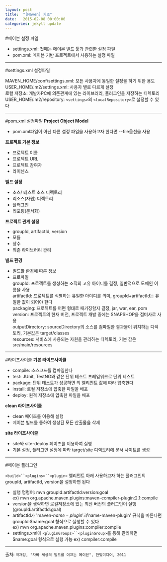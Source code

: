 ```yaml
---
layout: post
title:  "[Maven] 기초"
date:   2015-02-08 00:00:00
categories: jekyll update
---
```


#메이븐 설정 파일
  
- settings.xml: 첫째는 메이븐 빌드 툴과 관련한 설정 파일  
- pom.xml: 메이븐 기반 프로젝트에서 사용하는 설정 파일  
  
---

#settings.xml 설정파일  
  
MAVEN_HOME/conf/settings.xml:  모든 사용자에 동일한 설정을 하기 위한 용도  
USER_HOME/.m2/settings.xml: 사용자 별로 다르게 설정  
로컬 저장소: 개발자PC에 의존관계에 있는 라이브러리, 플러그인을 저장하는 디렉토리  
USER_HOME/.m2/repository: `<settings>`의 `<localRepository>`로 설정할 수 있다   
  

---

#pom.xml 설정파일
**Project Object Model**  
  
- pom.xml파일이 아닌 다른 설정 파일을 사용하고자 한다면 --file옵션을 사용  
  
**프로젝트 기본 정보**  
  
- 프로젝트 이름  
- 프로젝트 URL  
- 프로젝트 참여자  
- 라이센스  
  
**빌드 설정**  
  
- 소스/ 테스트 소스 디렉토리  
- 리소스(자원) 디렉토리  
- 플러그인  
- 리포팅(문서화)  
  
**프로젝트 관계 설정**  
  
- groupId, artifactId, version  
- 모듈  
- 상수  
- 의존 라이브러리 관리  
  
**빌드 환경**  
  
- 빌드할 환경에 따른 정보  
- 프로파일  
    groupId: 프로젝트를 생성하는 조직의 고유 아이디를 결정, 일반적으로 도메인 이름을 사용   
    artifactId:  프로젝트를 식별하는 유일한 아이디를 의미, groupId+artifactId는 유일한 값이 되어야 한다   
    packaging: 프로젝트를 어떤 형태로 패키징할지 결정, jar, war, ear, pom   
    version: 프로젝트의 현재 버전, 프로젝트 개발 중에는 SNAPSHOP을 접미사로 사용  
    outputDirectory: sourceDirectory의 소스를 컴파일한 결과물이 위치하는 디렉토리, 기본값은 target/classes   
    resources: 서비스에 사용되는 자원을 관리하는 디렉토리, 기본 값은  src/main/resources  

---

#라이프사이클
**기본 라이프사이클**  
  
- compile: 소스코드를 컴파일한다  
- test: JUnit, TestNG와 같은 단위 테스트 프레임워크로 단위 테스트  
- package: 단위 테스트가 성공하면 <packaging/>의 엘리먼트 값에 따라 압축한다  
- install: 로컬 저장소에 압축한 파일을 배포  
- deploy: 원격 저장소에 압축한 파일을 배포  
  
**clean 라이프사이클**
  
- clean 페이즈를 이용해 실행  
- 메이븐 빌드를 통하여 생성된 모든 산출물을 삭제  
  
**site 라이프사이클**  
  
- site와 site-deploy 페이즈를 이용하여 실행  
- 기본 설정, 플러그인 설정에 따라 target/site 디렉토리에 문서 사이트를 생성  
  
---  

#메이븐 플러그인  
  
`<build>``<plugins>``<plugin>` 엘리먼트 아래 사용하고자 하는 플러그인의 groupId, artifactId, version을 설정하면 된다  
  
- 실행 명령어: mvn groupId:artifactId:version:goal  
ex)  mvn org.apache.maven.plugins:maven-compiler-plugin:2.1:compile  
- version을 생략하면 로컬저장소에 있는 최신 버전의 플러그인이 실행(groupId:artifactId:goal)  
-  artifactId가 'maven-$name-plugin'과 '$name-maven-plugin' 규칙을 따른다면  
groupId:$name:goal 형식으로 실행할 수 있다  
ex) mvn org.apache.maven.plugins:compiler:compile  
- settings.xml에 `<pluginGroups>``<pluginGroup>`를 통해 관리하면 $name:goal 형식으로 실행 가능 
ex) compiler:compile  

---

출처: `박재성, "자바 세상의 빌드를 이끄는 메이븐", 한빛미디어, 2011` 

